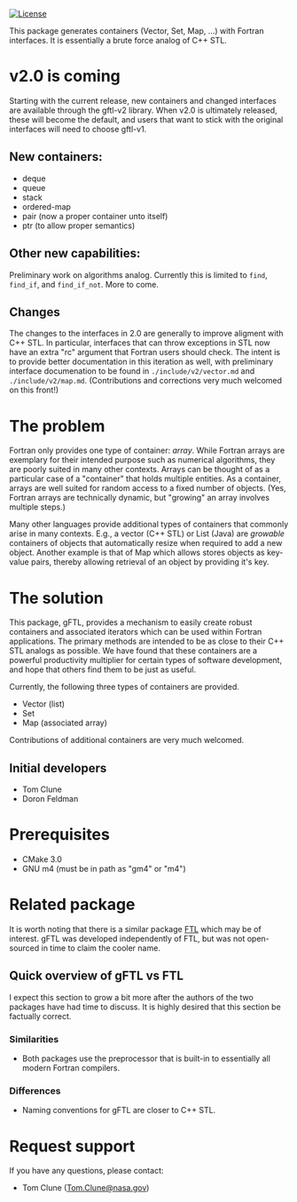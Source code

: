 [![License](https://img.shields.io/badge/License-Apache%202.0-blue.svg)](https://opensource.org/licenses/Apache-2.0)

This package generates containers (Vector, Set, Map, ...) with Fortran interfaces.   It is essentially a brute force analog of C++ STL.

# v2.0 is coming

Starting with the current release, new containers and changed
interfaces are available through the gftl-v2 library.  When v2.0 is
ultimately released, these will become the default, and users that
want to stick with the original interfaces will need to choose
gftl-v1.

## New containers:

* deque
* queue
* stack
* ordered-map
* pair (now a proper container unto itself)
* ptr (to allow proper semantics)

## Other new capabilities:

Preliminary work on algorithms analog.  Currently this is limited
to `find`, `find_if`, and `find_if_not`.  More to come.

## Changes

The changes to the interfaces in 2.0 are generally to improve aligment
with C++ STL.  In particular, interfaces that can throw exceptions in
STL now have an extra "rc" argument that Fortran users should check.
The intent is to provide better documentation in this iteration as
well, with preliminary interface documenation to be found in
`./include/v2/vector.md` and `./include/v2/map.md`.  (Contributions
and corrections very much welcomed on this front!)




# The problem

Fortran only provides one type of container: *array*.  While Fortran
arrays are exemplary for their intended purpose such as numerical
algorithms, they are poorly suited in many other contexts.  Arrays
can be thought of as a particular case of a "container" that holds
multiple entities.  As a container, arrays are well suited for random
access to a fixed number of objects.  (Yes, Fortran arrays are
technically dynamic, but "growing" an array involves multiple steps.)


Many other languages provide additional types of containers that
commonly arise in many contexts.  E.g., a vector (C++ STL) or List
(Java) are _growable_ containers of objects that automatically resize
when required to add a new object.  Another example is that of Map
which allows stores objects as key-value pairs, thereby allowing
retrieval of an object by providing it's key.


# The solution

This package, gFTL, provides a mechanism to easily create robust
containers and associated iterators which can be used within Fortran
applications.  The primary methods are intended to be as close to
their C++ STL analogs as possible.  We have found that these
containers are a powerful productivity multiplier for certain types of
software development, and hope that others find them to be just as useful.

Currently, the following three types of containers are provided.
* Vector (list)
* Set
* Map  (associated array)

Contributions of additional containers are very much welcomed.

## Initial developers

* Tom Clune
* Doron Feldman

# Prerequisites

* CMake 3.0
* GNU m4 (must be in path as "gm4" or "m4")

# Related package

It is worth noting that there is a similar package
[FTL](https://github.com/robertrueger/ftl) which may be of interest.
gFTL was developed independently of FTL, but was not open-sourced in
time to claim the cooler name.


## Quick overview of gFTL vs FTL

I expect this section to grow a bit more after the authors of the two
packages have had time to discuss.  It is highly desired that this
section be factually correct.

### Similarities

* Both packages use the preprocessor that is built-in to essentially
  all modern Fortran compilers.

### Differences

* Naming conventions for gFTL are  closer to C++ STL.



# Request support

If you have any questions, please contact:

* Tom Clune  (Tom.Clune@nasa.gov)


